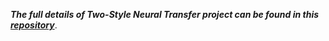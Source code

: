 ***The full details of Two-Style Neural Transfer project can be found in this [repository](https://github.com/Matthew-AI-Dev/NeuralStyleTransfer_custom)***.

